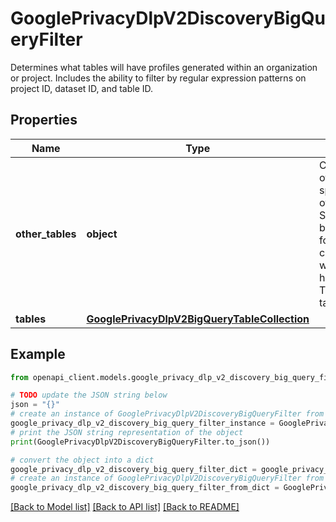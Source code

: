 # GooglePrivacyDlpV2DiscoveryBigQueryFilter

Determines what tables will have profiles generated within an organization or project. Includes the ability to filter by regular expression patterns on project ID, dataset ID, and table ID.

## Properties

Name | Type | Description | Notes
------------ | ------------- | ------------- | -------------
**other_tables** | **object** | Catch-all for all other tables not specified by other filters. Should always be last, except for single-table configurations, which will only have a TableReference target. | [optional] 
**tables** | [**GooglePrivacyDlpV2BigQueryTableCollection**](GooglePrivacyDlpV2BigQueryTableCollection.md) |  | [optional] 

## Example

```python
from openapi_client.models.google_privacy_dlp_v2_discovery_big_query_filter import GooglePrivacyDlpV2DiscoveryBigQueryFilter

# TODO update the JSON string below
json = "{}"
# create an instance of GooglePrivacyDlpV2DiscoveryBigQueryFilter from a JSON string
google_privacy_dlp_v2_discovery_big_query_filter_instance = GooglePrivacyDlpV2DiscoveryBigQueryFilter.from_json(json)
# print the JSON string representation of the object
print(GooglePrivacyDlpV2DiscoveryBigQueryFilter.to_json())

# convert the object into a dict
google_privacy_dlp_v2_discovery_big_query_filter_dict = google_privacy_dlp_v2_discovery_big_query_filter_instance.to_dict()
# create an instance of GooglePrivacyDlpV2DiscoveryBigQueryFilter from a dict
google_privacy_dlp_v2_discovery_big_query_filter_from_dict = GooglePrivacyDlpV2DiscoveryBigQueryFilter.from_dict(google_privacy_dlp_v2_discovery_big_query_filter_dict)
```
[[Back to Model list]](../README.md#documentation-for-models) [[Back to API list]](../README.md#documentation-for-api-endpoints) [[Back to README]](../README.md)



